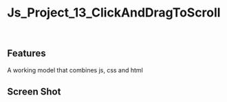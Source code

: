 # Js_Project_13_ClickAndDragToScroll


<p align="center"> 

<br> 
  
  Features 
  ------------ 

  A working model that combines js, css and html

  
  Screen Shot 
  -------------
